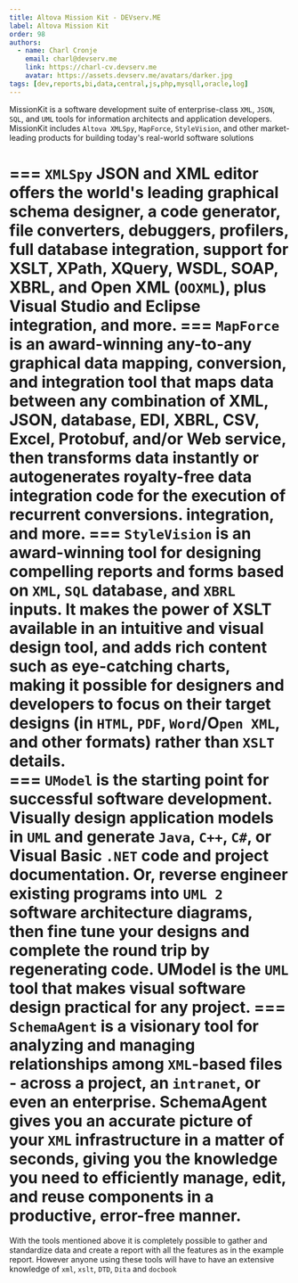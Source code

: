 ```yaml
---
title: Altova Mission Kit - DEVserv.ME
label: Altova Mission Kit
order: 98
authors:
  - name: Charl Cronje
    email: charl@devserv.me
    link: https://charl-cv.devserv.me
    avatar: https://assets.devserv.me/avatars/darker.jpg
tags: [dev,reports,bi,data,central,js,php,mysqll,oracle,log]
---
```

<script type="text/javascript">(function(w,s){var e=document.createElement("script");e.type="text/javascript";e.async=true;e.src="https://cdn.pagesense.io/js/webally/f2527eebee974243853bcd47b32631f4.js";var x=document.getElementsByTagName("script")[0];x.parentNode.insertBefore(e,x);})(window,"script");</script>

MissionKit is a software development suite of enterprise-class `XML`, `JSON`, `SQL`, and `UML` tools for information architects and application developers. MissionKit includes `Altova XMLSpy`, `MapForce`, `StyleVision`, and other market-leading products for building today's real-world software solutions

=== `XMLSpy` 
JSON and XML editor offers the world's leading graphical schema designer, a code generator, file converters, debuggers, profilers, full database integration, support for XSLT, XPath, XQuery, WSDL, SOAP, XBRL, and Open XML (`OOXML`), plus Visual Studio and Eclipse integration, and more.
=== `MapForce`
is an award-winning any-to-any graphical data mapping, conversion, and integration tool that maps data between any combination of XML, JSON, database, EDI, XBRL, CSV, Excel, Protobuf, and/or Web service, then transforms data instantly or autogenerates royalty-free data integration code for the execution of recurrent conversions. integration, and more.
=== `StyleVision` 
is an award-winning tool for designing compelling reports and forms based on `XML`, `SQL` database, and `XBRL` inputs. It makes the power of XSLT available in an intuitive and visual design tool, and adds rich content such as eye-catching charts, making it possible for designers and developers to focus on their target designs (in `HTML`, `PDF`, `Word`/O`pen XML`, and other formats) rather than `XSLT` details.  
=== `UModel` 
is the starting point for successful software development. Visually design application models in `UML` and generate `Java`, `C++`, `C#`, or Visual Basic `.NET` code and project documentation. Or, reverse engineer existing programs into `UML 2` software architecture diagrams, then fine tune your designs and complete the round trip by regenerating code. UModel is the `UML` tool that makes visual software design practical for any project.
=== `SchemaAgent`
is a visionary tool for analyzing and managing relationships among `XML`-based files - across a project, an `intranet`, or even an enterprise. SchemaAgent gives you an accurate picture of your `XML` infrastructure in a matter of seconds, giving you the knowledge you need to efficiently manage, edit, and reuse components in a productive, error-free manner.
=== 

With the tools mentioned above it is completely possible to gather and standardize data and create a report with all the features as in the example report. However anyone using these tools will have to have an extensive knowledge of `xml`, `xslt`, `DTD`, `Dita` and `docbook`